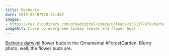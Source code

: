```yaml
---
title: Berberis
date: 2019-03-07T20:33:45Z
images: 
- https://res.cloudinary.com/growdigital/image/upload/v1551977878/berberis-0E060A59.jpg
imageAlt: Close up evergreen spikey leaves and flower buds
---
```


[Berberis darwinii](https://pfaf.org/user/plant.aspx?latinname=Berberis+darwinii) flower buds in the Ornamental #ForestGarden. Blurry photo, well, the flower buds are.
